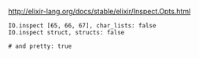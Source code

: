 http://elixir-lang.org/docs/stable/elixir/Inspect.Opts.html

    IO.inspect [65, 66, 67], char_lists: false
    IO.inspect struct, structs: false

    # and pretty: true
